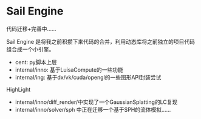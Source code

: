 # Sail Engine

代码迁移+完善中……

Sail Engine 是将我之前积攒下来代码的合并，利用动态库将之前独立的项目代码组合成一个小引擎。

- cent: py脚本上层
- internal/inno: 基于LuisaCompute的一些功能
- internal/ing: 基于dx/vk/cuda/opengl的一些图形API封装尝试

HighLight
- internal/inno/diff_render/中实现了一个GaussianSplatting的LC复现
- internal/inno/solver/sph 中正在迁移一个基于SPH的流体模拟……
